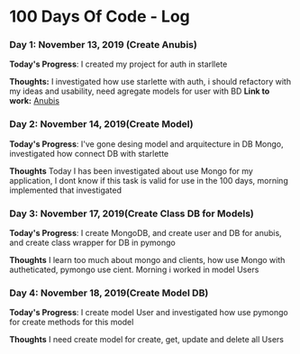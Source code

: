 # 100 Days Of Code - Log

### Day 1: November 13, 2019 (Create Anubis)

**Today's Progress**: I created my project for auth in starllete 

**Thoughts:** I investigated how use starlette with auth, i should refactory with my ideas and usability, need agregate models for user with BD
**Link to work:** [Anubis](https://github.com/Reyes2777/anubis/commit/8ac0efe67912a6796fc8ed5d4d1f5c66a247fe1b)

### Day 2: November 14, 2019(Create Model)

**Today's Progress**: I've gone desing model and arquitecture in DB Mongo, investigated how connect DB with starlette

**Thoughts** Today I has been investigated about use Mongo for my application, I dont know if this task is valid for use in the 100 days, morning implemented that investigated

### Day 3: November 17, 2019(Create Class DB for Models)

**Today's Progress**: I create MongoDB, and create user and DB for anubis, and create class wrapper for DB in pymongo

**Thoughts** I learn too much about mongo and clients, how use Mongo with autheticated, pymongo use cient. Morning i worked in model Users


### Day 4: November 18, 2019(Create Model DB)

**Today's Progress**: I create model User and investigated how use pymongo for create methods for this model

**Thoughts** I need create model for create, get, update and delete all Users
